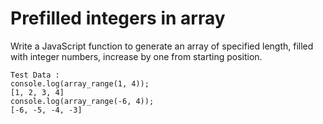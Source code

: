 # Prefilled integers in array

Write a JavaScript function to generate an array of specified length, filled with integer numbers, increase by one from starting position.
```
Test Data :
console.log(array_range(1, 4));
[1, 2, 3, 4]
console.log(array_range(-6, 4));
[-6, -5, -4, -3]
```
